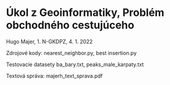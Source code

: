 # Úkol z Geoinformatiky, Problém obchodného cestujúceho

Hugo Majer, 1. N-GKDPZ, 4. 1. 2022

Zdrojové kody:
nearest_neighbor.py,
best insertion.py


Testovacie datasety
ba_bary.txt,
peaks_male_karpaty.txt

Textová správa:
majerh_text_sprava.pdf
